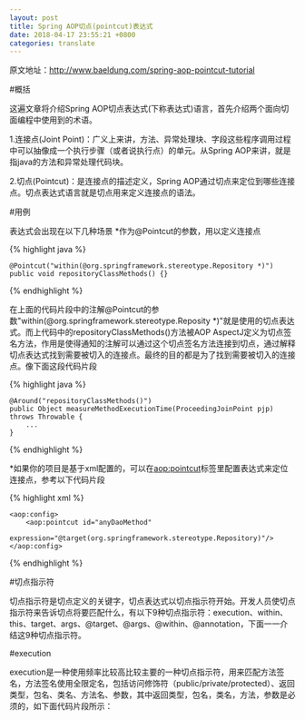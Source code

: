 ```yaml
---
layout: post
title: Spring AOP切点(pointcut)表达式
date: 2018-04-17 23:55:21 +0800
categories: translate
---
```


原文地址：http://www.baeldung.com/spring-aop-pointcut-tutorial

#概括

这遍文章将介绍Spring AOP切点表达式(下称表达式)语言，首先介绍两个面向切面编程中使用到的术语。

1.连接点(Joint Point)：广义上来讲，方法、异常处理块、字段这些程序调用过程中可以抽像成一个执行步骤（或者说执行点）的单元。从Spring AOP来讲，就是指java的方法和异常处理代码块。

2.切点(Pointcut)：是连接点的描述定义，Spring AOP通过切点来定位到哪些连接点。切点表达式语言就是切点用来定义连接点的语法。

#用例

表达式会出现在以下几种场景
*作为@Pointcut的参数，用以定义连接点

{% highlight java %}

	@Pointcut("within(@org.springframework.stereotype.Repository *)")
	public void repositoryClassMethods() {}

{% endhighlight %}

在上面的代码片段中的注解@Pointcut的参数"within(@org.springframework.stereotype.Reposity *)"就是使用的切点表达式。而上代码中的repositoryClassMethods()方法被AOP AspectJ定义为切点签名方法，作用是使得通知的注解可以通过这个切点签名方法连接到切点，通过解释切点表达式找到需要被切入的连接点。最终的目的都是为了找到需要被切入的连接点。像下面这段代码片段

{% highlight java %}

	@Around("repositoryClassMethods()")
	public Object measureMethodExecutionTime(ProceedingJoinPoint pjp) throws Throwable {
	    ...
	}

{% endhighlight %}

*如果你的项目是基于xml配置的，可以在<aop:pointcut>标签里配置表达式来定位连接点，参考以下代码片段

{% highlight xml %}

	<aop:config>
	    <aop:pointcut id="anyDaoMethod"
	      expression="@target(org.springframework.stereotype.Repository)"/>
	</aop:config>

{% endhighlight %}

#切点指示符

切点指示符是切点定义的关键字，切点表达式以切点指示符开始。开发人员使切点指示符来告诉切点将要匹配什么，有以下9种切点指示符：execution、within、this、target、args、@target、@args、@within、@annotation，下面一一介结这9种切点指示符。

#execution

execution是一种使用频率比较高比较主要的一种切点指示符，用来匹配方法签名，方法签名使用全限定名，包括访问修饰符（public/private/protected）、返回类型，包名、类名、方法名、参数，其中返回类型，包名，类名，方法，参数是必须的，如下面代码片段所示：